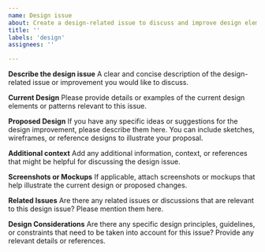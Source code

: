 ```yaml
---
name: Design issue
about: Create a design-related issue to discuss and improve design elements
title: ''
labels: 'design'
assignees: ''

---
```


**Describe the design issue**
A clear and concise description of the design-related issue or improvement you would like to discuss.

**Current Design**
Please provide details or examples of the current design elements or patterns relevant to this issue.

**Proposed Design**
If you have any specific ideas or suggestions for the design improvement, please describe them here. You can include sketches, wireframes, or reference designs to illustrate your proposal.

**Additional context**
Add any additional information, context, or references that might be helpful for discussing the design issue.

**Screenshots or Mockups**
If applicable, attach screenshots or mockups that help illustrate the current design or proposed changes.

**Related Issues**
Are there any related issues or discussions that are relevant to this design issue? Please mention them here.

**Design Considerations**
Are there any specific design principles, guidelines, or constraints that need to be taken into account for this issue? Provide any relevant details or references.

